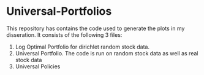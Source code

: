 # Universal-Portfolios
This repository has contains the code used to generate the plots in my disseration. It consists of the following 3 files:
1. Log Optimal Portfolio for dirichlet random stock data.
2. Universal Portfolio. The code is run on random stock data as well as real stock data
3. Universal Policies

  
